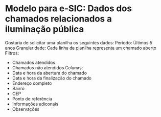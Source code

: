 # Modelo para e-SIC: Dados dos chamados relacionados a iluminação pública

Gostaria de solicitar uma planilha os seguintes dados:
Período: Últimos 5 anos
Granularidade: Cada linha da planilha representa um chamado aberto
Filtros:
 - Chamados atendidos
 - Chamados não atendidos
Colunas:
- Data e hora da abertura do chamado
- Data e hora da finalização do chamado
- Endereço completo
- Bairro
- CEP
- Ponto de referência
- Informações adiconais
- Observações
